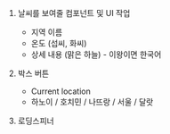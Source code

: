 1. 날씨를 보여줄 컴포넌트 및 UI 작업
   - 지역 이름 
   - 온도 (섭씨, 화씨)
   - 상세 내용 (맑은 하늘) - 이왕이면 한국어
2. 박스 버튼
   - Current location 
   - 하노이 / 호치민 / 나뜨랑 / 서울 / 달랏

3. 로딩스피너